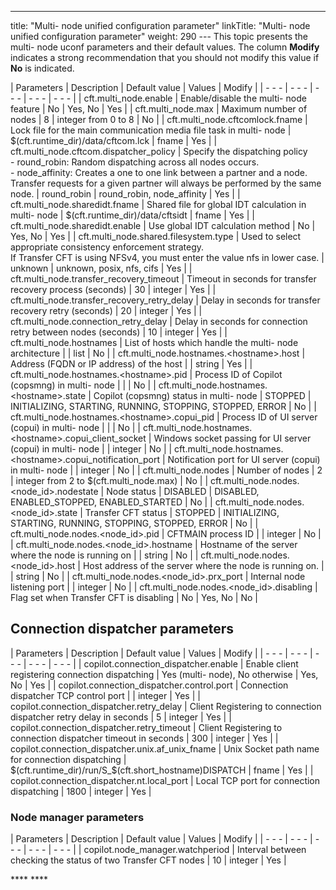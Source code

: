 ---
title: "Multi- node unified configuration parameter"
linkTitle: "Multi- node unified configuration parameter"
weight: 290
--- This topic presents the multi- node uconf parameters and their default values. The column ****Modify**** indicates a strong recommendation that you should not modify this value if ****No**** is indicated.

| Parameters | Description | Default value | Values | Modify  |
| - - - | - - - | - - - | - - - | - - - |
| cft.multi_node.enable | Enable/disable the multi- node feature | No | Yes, No | Yes  |
| cft.multi_node.max | Maximum number of nodes | 8 | integer from 0 to 8 | No  |
| cft.multi_node.cftcomlock.fname | Lock file for the main communication media file task in multi- node | $(cft.runtime_dir)/data/cftcom.lck | fname | Yes  |
| cft.multi_node.cftcom.dispatcher_policy  | Specify the dispatching policy<br/> - round_robin: Random dispatching across all nodes occurs.<br/> - node_affinity: Creates a one to one link between a partner and a node. Transfer requests for a given partner will always be performed by the same node. | round_robin  | round_robin, node_affinity  | Yes  |
| cft.multi_node.sharedidt.fname | Shared file for global IDT calculation in multi- node | $(cft.runtime_dir)/data/cftsidt | fname | Yes  |
| cft.multi_node.sharedidt.enable | Use global IDT calculation method | No | Yes, No | Yes  |
| cft.multi_node.shared.filesystem.type | Used to select appropriate consistency enforcement strategy.<br/> If Transfer CFT is using NFSv4, you must enter the value nfs in lower case. | unknown | unknown, posix, nfs, cifs | Yes  |
| cft.multi_node.transfer_recovery_timeout | Timeout in seconds for transfer recovery process (seconds) | 30 | integer | Yes  |
| cft.multi_node.transfer_recovery_retry_delay | Delay in seconds for transfer recovery retry (seconds) | 20 | integer | Yes  |
| cft.multi_node.connection_retry_delay | Delay in seconds for connection retry between nodes (seconds) | 10 | integer | Yes  |
| cft.multi_node.hostnames | List of hosts which handle the multi- node architecture |   | list | No  |
| cft.multi_node.hostnames.&lt;hostname&gt;.host | Address (FQDN or IP address) of the host |   | string | Yes  |
| cft.multi_node.hostnames.&lt;hostname&gt;.pid | Process ID of Copilot (copsmng) in multi- node |   |   | No  |
| cft.multi_node.hostnames.&lt;hostname&gt;.state | Copilot (copsmng) status in multi- node | STOPPED | INITIALIZING, STARTING, RUNNING, STOPPING, STOPPED, ERROR | No  |
| cft.multi_node.hostnames.&lt;hostname&gt;.copui_pid | Process ID of UI server (copui) in multi- node |   |   | No  |
| cft.multi_node.hostnames.&lt;hostname&gt;.copui_client_socket | Windows socket passing for UI server (copui) in multi- node |   | integer | No  |
| cft.multi_node.hostnames.&lt;hostname&gt;.copui_notification_port | Notification port for UI server (copui) in multi- node |   | integer | No  |
| cft.multi_node.nodes | Number of nodes | 2 | integer from 2 to $(cft.multi_node.max) | No  |
| cft.multi_node.nodes.&lt;node_id&gt;.nodestate | Node status | DISABLED | DISABLED, ENABLED_STOPPED, ENABLED_STARTED | No  |
| cft.multi_node.nodes.&lt;node_id&gt;.state | Transfer CFT status | STOPPED | INITIALIZING, STARTING, RUNNING, STOPPING, STOPPED, ERROR | No  |
| cft.multi_node.nodes.&lt;node_id&gt;.pid | CFTMAIN process ID |   | integer | No  |
| cft.multi_node.nodes.&lt;node_id&gt;.hostname | Hostname of the server where the node is running on |   | string | No  |
| cft.multi_node.nodes.&lt;node_id&gt;.host | Host address of the server where the node is running on. |   | string | No  |
| cft.multi_node.nodes.&lt;node_id&gt;.prx_port | Internal node listening port |   | integer | No  |
| cft.multi_node.nodes.&lt;node_id&gt;.disabling | Flag set when Transfer CFT is disabling | No | Yes, No | No  |

## Connection dispatcher parameters

| Parameters | Description | Default value | Values | Modify  |
| - - - | - - - | - - - | - - - | - - - |
| copilot.connection_dispatcher.enable | Enable client registering connection dispatching | Yes (multi- node), No otherwise | Yes, No | Yes  |
| copilot.connection_dispatcher.control.port | Connection dispatcher TCP control port |   | integer | Yes  |
| copilot.connection_dispatcher.retry_delay | Client Registering to connection dispatcher retry delay in seconds | 5 | integer | Yes  |
| copilot.connection_dispatcher.retry_timeout | Client Registering to connection dispatcher timeout in seconds | 300 | integer | Yes  |
| copilot.connection_dispatcher.unix.af_unix_fname | Unix Socket path name for connection dispatching | $(cft.runtime_dir)/run/S_$(cft.short_hostname)DISPATCH | fname | Yes  |
| copilot.connection_dispatcher.nt.local_port | Local TCP port for connection dispatching | 1800 | integer | Yes  |

### Node manager parameters

| Parameters | Description | Default value | Values | Modify  |
| - - - | - - - | - - - | - - - | - - - |
| copilot.node_manager.watchperiod | Interval between checking the status of two Transfer CFT nodes | 10 | integer | Yes  |

**** ****

